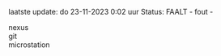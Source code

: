 laatste update: 
do 23-11-2023  0:02   uur 
Status: FAALT - fout - 
<div class="service R">nexus</div><div class="service R">git</div><div class="service Y">microstation</div>